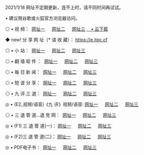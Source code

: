 <p>2021/1/18 网址不定期更新，连不上时，请不同时间再试试。
<p>• 建议用谷歌或火狐官方浏览器访问。
<p>◎ • 视 频： 
<a href="http://hwd.wemusiclabel.com/" target="_blank">网址一</a> 　 
<a href="http://hpk.wemusiclabel.com/" target="_blank">网址二</a> 　 
<a href="http://hpk.wemusiclabel.com/b.html" target="_blank">网址三</a>
<a href="https://yadi.sk/d/d0sUeAOpal3njw" target="_blank">　• 云下载 </a></p>
<p>◆ new! 分 享 网 址（* 请 收 藏）： <a href="http://hvd.wemusiclabel.com/a.html">https://e.itpc.cf</a></p>

<p>◎ • 小 站：  
<a href="http://hwd.wemusiclabel.com/f.html" target="_blank">网址一</a> 　 
<a href="http://hpk.wemusiclabel.com/h.html" target="_blank">网址二</a> 　 
<a href="http://hpk.wemusiclabel.com/k/" target="_blank">网址三</a></p>
<p>◎ • 翻 墙 软 件 ：  
<a href="http://hwd.wemusiclabel.com/ff/" target="_blank">网址一</a> 　 
<a href="http://hpk.wemusiclabel.com/s/read/a1_nd.html" target="_blank">网址二</a> 　 
<a href="http://hpk.wemusiclabel.com/ff/index.html" target="_blank">网址三</a></p>
<p>◎ • 每 日 新 闻：  
<a href="http://hwd.wemusiclabel.com/day/" target="_blank">网址一</a> 　 
<a href="http://hpk.wemusiclabel.com/day/" target="_blank">网址二</a> 　 
<a href="http://hpk.wemusiclabel.com/day/index.html" target="_blank">网址三</a></p>
<p>◎ • 短 波 分 享：  
<a href="http://hwd.wemusiclabel.com/h/" target="_blank">网址一</a> 　 
<a href="http://hpk.wemusiclabel.com/h/" target="_blank">网址二</a> 　 
<a href="http://hpk.wemusiclabel.com/h/index.html" target="_blank">网址三</a></p>
<p>◎ • 九 评.三 退：  
<a href="http://hwd.wemusiclabel.com/t/" target="_blank">网址一</a> 　 
<a href="http://hpk.wemusiclabel.com/v2/index.html" target="_blank">网址二</a> 　 
<a href="http://hpk.wemusiclabel.com/tt/index.html" target="_blank">网址三</a> 　</p>
<p>◎ • (E2_视频/语音)《九 评》视频/语音: 
<a href="http://hpk.wemusiclabel.com/7738.html" target="_blank">网址一</a> 　 
<a href="http://hpk.wemusiclabel.com/7614.html" target="_blank">网址二</a> 　 
<a href="http://hpk.wemusiclabel.com/7633.html" target="_blank">网址三</a></p>
<p>◎ • 三 退 管 道...退 党 网：  
<a href="http://hwd.wemusiclabel.com/go/td1.html" target="_blank">网址一</a> 　 
<a href="http://hpk.wemusiclabel.com/go/td2.html" target="_blank">网址二</a> 　 
<a href="http://hpk.wemusiclabel.com/go/td3.html" target="_blank">网址三</a></p>
<p>◎ • (F1) 三 退 管 道(一)： 
<a href="http://hwd.wemusiclabel.com/dd/" target="_blank">网址一</a> 　 
<a href="http://hpk.wemusiclabel.com/s/read/a1_tdx.html" target="_blank">网址二</a> 　 
<a href="http://hpk.wemusiclabel.com/dd/" target="_blank">网址三</a></p>
<p>◎ • (F2)三 退 管 道(二)： 
<a href="http://hpk.wemusiclabel.com/d/" target="_blank">网址一</a> 　 
<a href="http://hwd.wemusiclabel.com/d/index.html" target="_blank">网址二</a> 　 
<a href="http://hpk.wemusiclabel.com/d/" target="_blank">网址三</a></p>
<p>◎ • PDF电子书：  
<a href="http://hwd.wemusiclabel.com/p/" target="_blank">网址一</a> 　 
<a href="http://hpk.wemusiclabel.com/p/index.html" target="_blank">网址二</a> 　 
<a href="http://hpk.wemusiclabel.com/p/" target="_blank">网址三</a></p>
